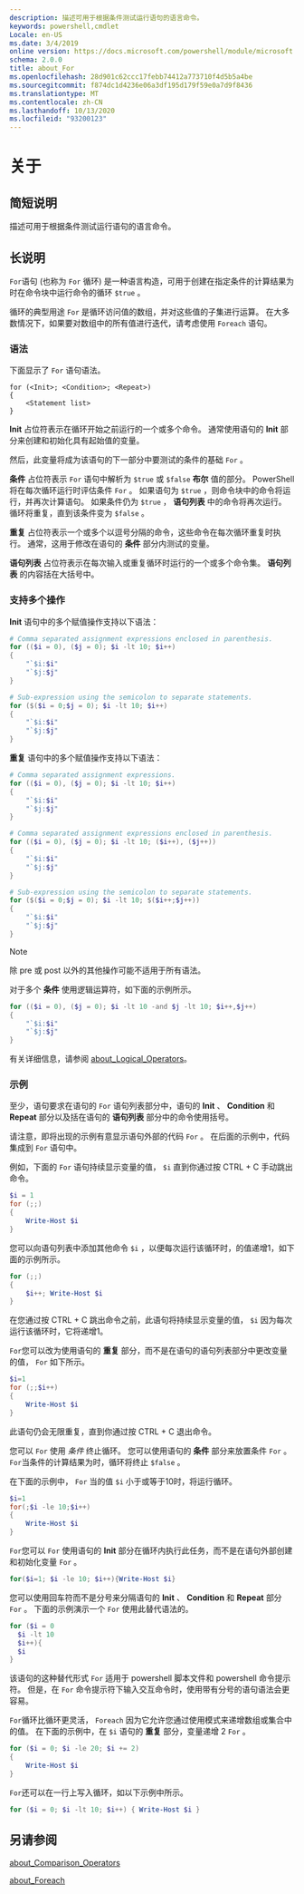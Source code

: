 ```yaml
---
description: 描述可用于根据条件测试运行语句的语言命令。
keywords: powershell,cmdlet
Locale: en-US
ms.date: 3/4/2019
online version: https://docs.microsoft.com/powershell/module/microsoft.powershell.core/about/about_for?view=powershell-5.1&WT.mc_id=ps-gethelp
schema: 2.0.0
title: about_For
ms.openlocfilehash: 28d901c62ccc17febb74412a773710f4d5b5a4be
ms.sourcegitcommit: f874dc1d4236e06a3df195d179f59e0a7d9f8436
ms.translationtype: MT
ms.contentlocale: zh-CN
ms.lasthandoff: 10/13/2020
ms.locfileid: "93200123"
---
```

# <a name="about-for"></a>关于

## <a name="short-description"></a>简短说明
描述可用于根据条件测试运行语句的语言命令。

## <a name="long-description"></a>长说明

`For`语句 (也称为 `For` 循环) 是一种语言构造，可用于创建在指定条件的计算结果为时在命令块中运行命令的循环 `$true` 。

循环的典型用途 `For` 是循环访问值的数组，并对这些值的子集进行运算。 在大多数情况下，如果要对数组中的所有值进行迭代，请考虑使用 `Foreach` 语句。

### <a name="syntax"></a>语法

下面显示了 `For` 语句语法。

```
for (<Init>; <Condition>; <Repeat>)
{
    <Statement list>
}
```

**Init** 占位符表示在循环开始之前运行的一个或多个命令。 通常使用语句的 **Init** 部分来创建和初始化具有起始值的变量。

然后，此变量将成为该语句的下一部分中要测试的条件的基础 `For` 。

**条件** 占位符表示 `For` 语句中解析为 `$true` 或 `$false` **布尔** 值的部分。 PowerShell 将在每次循环运行时评估条件 `For` 。 如果语句为 `$true` ，则命令块中的命令将运行，并再次计算语句。 如果条件仍为 `$true` ， **语句列表** 中的命令将再次运行。 循环将重复，直到该条件变为 `$false` 。

**重复** 占位符表示一个或多个以逗号分隔的命令，这些命令在每次循环重复时执行。 通常，这用于修改在语句的 **条件** 部分内测试的变量。

**语句列表** 占位符表示在每次输入或重复循环时运行的一个或多个命令集。 **语句列表** 的内容括在大括号中。

### <a name="support-for-multiple-operations"></a>支持多个操作

**Init** 语句中的多个赋值操作支持以下语法：

```powershell
# Comma separated assignment expressions enclosed in parenthesis.
for (($i = 0), ($j = 0); $i -lt 10; $i++)
{
    "`$i:$i"
    "`$j:$j"
}

# Sub-expression using the semicolon to separate statements.
for ($($i = 0;$j = 0); $i -lt 10; $i++)
{
    "`$i:$i"
    "`$j:$j"
}
```

**重复** 语句中的多个赋值操作支持以下语法：

```powershell
# Comma separated assignment expressions.
for (($i = 0), ($j = 0); $i -lt 10; $i++)
{
    "`$i:$i"
    "`$j:$j"
}

# Comma separated assignment expressions enclosed in parenthesis.
for (($i = 0), ($j = 0); $i -lt 10; ($i++), ($j++))
{
    "`$i:$i"
    "`$j:$j"
}

# Sub-expression using the semicolon to separate statements.
for ($($i = 0;$j = 0); $i -lt 10; $($i++;$j++))
{
    "`$i:$i"
    "`$j:$j"
}
```

> [!NOTE]
> 除 pre 或 post 以外的其他操作可能不适用于所有语法。

对于多个 **条件** 使用逻辑运算符，如下面的示例所示。

```powershell
for (($i = 0), ($j = 0); $i -lt 10 -and $j -lt 10; $i++,$j++)
{
    "`$i:$i"
    "`$j:$j"
}
```

有关详细信息，请参阅 [about_Logical_Operators](about_Logical_Operators.md)。

### <a name="examples"></a>示例

至少，语句要求在语句的 `For` 语句列表部分中，语句的 **Init** 、 **Condition** 和 **Repeat** 部分以及括在语句的 **语句列表** 部分中的命令使用括号。

请注意，即将出现的示例有意显示语句外部的代码 `For` 。 在后面的示例中，代码集成到 `For` 语句中。

例如，下面的 `For` 语句持续显示变量的值， `$i` 直到你通过按 CTRL + C 手动跳出命令。

```powershell
$i = 1
for (;;)
{
    Write-Host $i
}
```

您可以向语句列表中添加其他命令 `$i` ，以便每次运行该循环时，的值递增1，如下面的示例所示。

```powershell
for (;;)
{
    $i++; Write-Host $i
}
```

在您通过按 CTRL + C 跳出命令之前，此语句将持续显示变量的值， `$i` 因为每次运行该循环时，它将递增1。

`For`您可以改为使用语句的 **重复** 部分，而不是在语句的语句列表部分中更改变量的值， `For` 如下所示。

```powershell
$i=1
for (;;$i++)
{
    Write-Host $i
}
```

此语句仍会无限重复，直到你通过按 CTRL + C 退出命令。

您可以 `For` 使用 *条件* 终止循环。 您可以使用语句的 **条件** 部分来放置条件 `For` 。 `For`当条件的计算结果为时，循环将终止 `$false` 。

在下面的示例中， `For` 当的值 `$i` 小于或等于10时，将运行循环。

```powershell
$i=1
for(;$i -le 10;$i++)
{
    Write-Host $i
}
```

`For`您可以 `For` 使用语句的 **Init** 部分在循环内执行此任务，而不是在语句外部创建和初始化变量 `For` 。

```powershell
for($i=1; $i -le 10; $i++){Write-Host $i}
```

您可以使用回车符而不是分号来分隔语句的 **Init** 、 **Condition** 和 **Repeat** 部分 `For` 。 下面的示例演示一个 `For` 使用此替代语法的。

```powershell
for ($i = 0
  $i -lt 10
  $i++){
  $i
}
```

该语句的这种替代形式 `For` 适用于 powershell 脚本文件和 powershell 命令提示符。 但是，在 `For` 命令提示符下输入交互命令时，使用带有分号的语句语法会更容易。

`For`循环比循环更灵活， `Foreach` 因为它允许您通过使用模式来递增数组或集合中的值。 在下面的示例中，在 `$i` 语句的 **重复** 部分，变量递增 2 `For` 。

```powershell
for ($i = 0; $i -le 20; $i += 2)
{
    Write-Host $i
}
```

`For`还可以在一行上写入循环，如以下示例中所示。

```powershell
for ($i = 0; $i -lt 10; $i++) { Write-Host $i }
```

## <a name="see-also"></a>另请参阅

[about_Comparison_Operators](about_Comparison_Operators.md)

[about_Foreach](about_Foreach.md)
